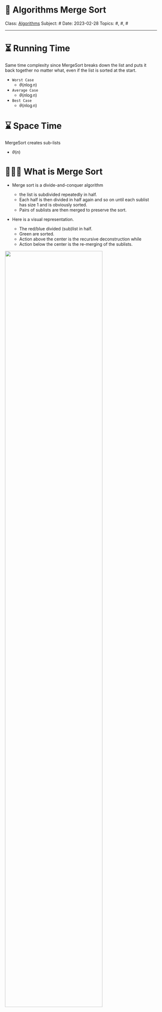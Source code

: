 # 🔰 Algorithms Merge Sort
Class: <a href="https://github.com/lamula21/cheat-sheets/blob/main/CMSC%20351%20Algorithms/Algorithms.md">Algorithms</a>
Subject: #
Date: 2023-02-28
Topics: #, #, # 

---
# ⏳ Running Time
Same time complexity since MergeSort breaks down the list and puts it back together no matter what, even if the list is sorted at the start. 

- `Worst Case`
	- $\theta(n \log n)$
- `Average Case`
	- $\theta(n \log n)$
- `Best Case`
	- $\theta(n \log n)$

# ⌛️ Space Time
MergeSort creates sub-lists
- $\theta(n)$

# 🤷🏻‍♂️ What is Merge Sort
- Merge sort is a divide-and-conquer algorithm 
	- the list is subdivided repeatedly in half. 
	- Each half is then divided in half again and so on until each sublist has size 1 and is obviously sorted. 
	- Pairs of sublists are then merged to preserve the sort.

- Here is a visual representation. 
	- The red/blue divided (sub)list in half. 
	- Green are sorted. 
	- Action above the center is the recursive deconstruction while 
	- Action below the center is the re-merging of the sublists.

<img src="https://raw.githubusercontent.com/lamula21/cheat-sheets/main/Assets/20230315135410.png" width="80%" height="80%">



# Pseudocode